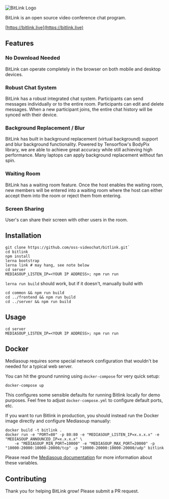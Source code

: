 ![BitLink Logo](assets/logo.svg)

BitLink is an open source video conference chat program.

[https://bitlink.live](https://bitlink.live)

## Features

### No Download Needed

BitLink can operate completely in the browser on both mobile and desktop devices.

### Robust Chat System

BitLink has a robust integrated chat system. Participants can send messages individually or to the entire room. Participants can edit and delete messages. When a new participant joins, the entire chat history will be synced with their device.

### Background Replacement / Blur

BitLink has built in background replacement (virtual background) support and blur background functionality. Powered by Tensorflow's BodyPix library, we are able to achieve great accuracy while still achieving high performance. Many laptops can apply background replacement without fan spin.

### Waiting Room

BitLink has a waiting room feature. Once the host enables the waiting room, new members will be entered into a waiting room where the host can either accept them into the room or reject them from entering.

### Screen Sharing

User's can share their screen with other users in the room.

## Installation

```shell script
git clone https://github.com/oss-videochat/bitlink.git`
cd bitlink
npm install
lerna bootstrap
lerna link # may hang, see note below
cd server
MEDIASOUP_LISTEN_IP=<YOUR IP ADDRESS>; npm run run
```

`lerna run build` should work, but if it doesn't, manually build with

```shell script
cd common && npm run build
cd ../frontend && npm run build
cd ../server && npm run build
```

## Usage 

```shell script
cd server
MEDIASOUP_LISTEN_IP=<YOUR IP ADDRESS>; npm run run
```

## Docker

Mediasoup requires some special network configuration that wouldn't be needed for a typical web server.

You can hit the ground running using `docker-compose` for very quick setup:

```
docker-compose up
```

This configures some sensible defaults for running Bitlink locally for demo purposes.
Feel free to adjust `docker-compose.yml` to configure default ports, etc.

If you want to run Bitlink in production, you should instead run the Docker image directly and configure Mediasoup manually:

```
docker build -t bitlink .
docker run -e "PORT=80" -p 80:80 -e "MEDIASOUP_LISTEN_IP=x.x.x.x" -e "MEDIASOUP_ANNOUNCED_IP=x.x.x.x" \
    -e "MEDIASOUP_MIN_PORT=10000" -e "MEDIASOUP_MAX_PORT=20000" -p "10000-20000:10000-20000/tcp" -p "10000-20000:10000-20000/udp" bitlink
```

Please read the [Mediasoup documentation](https://github.com/versatica/mediasoup-demo/blob/v3/server/DOCKER.md)
for more information about these variables.

## Contributing

Thank you for helping BitLink grow! Please submit a PR request.
